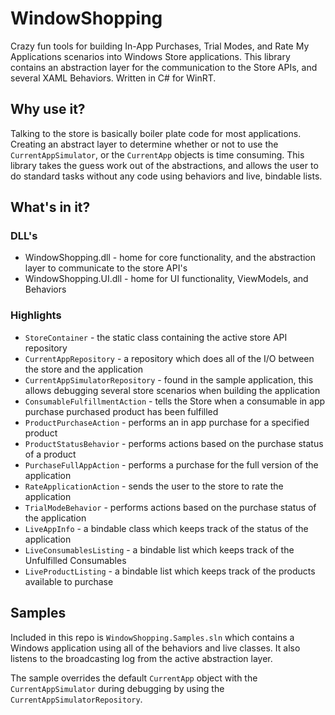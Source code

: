 WindowShopping
==============

Crazy fun tools for building In-App Purchases, Trial Modes, and Rate My Applications scenarios into Windows Store applications.  This library contains an abstraction layer for the communication to the Store APIs, and several XAML Behaviors. Written in C# for WinRT.

## Why use it?
Talking to the store is basically boiler plate code for most applications.  Creating an abstract layer to determine whether or not to use the `CurrentAppSimulator`, or the `CurrentApp` objects is time consuming.  This library takes the guess work out of the abstractions, and allows the user to do standard tasks without any code using behaviors and live, bindable lists.


## What's in it?

### DLL's
* WindowShopping.dll - home for core functionality, and the abstraction layer to communicate to the store API's
* WindowShopping.UI.dll - home for UI functionality, ViewModels, and Behaviors
 
### Highlights
* `StoreContainer` - the static class containing the active store API repository
* `CurrentAppRepository` - a repository which does all of the I/O between the store and the application
* `CurrentAppSimulatorRepository` - found in the sample application, this allows debugging several store scenarios when building the application
* `ConsumableFulfillmentAction` - tells the Store when a consumable in app purchase purchased product has been fulfilled
* `ProductPurchaseAction` - performs an in app purchase for a specified product
* `ProductStatusBehavior` - performs actions based on the purchase status of a product
* `PurchaseFullAppAction` - performs a purchase for the full version of the application
* `RateApplicationAction` - sends the user to the store to rate the application
* `TrialModeBehavior` - performs actions based on the purchase status of the application
* `LiveAppInfo` - a bindable class which keeps track of the status of the application
* `LiveConsumablesListing` - a bindable list which keeps track of the Unfulfilled Consumables
* `LiveProductListing` - a bindable list which keeps track of the products available to purchase

## Samples
Included in this repo is `WindowShopping.Samples.sln` which contains a Windows application using all of the behaviors and live classes. It also listens to the broadcasting log from the active abstraction layer.  

The sample overrides the default `CurrentApp` object with the `CurrentAppSimulator` during debugging by using the `CurrentAppSimulatorRepository`.
